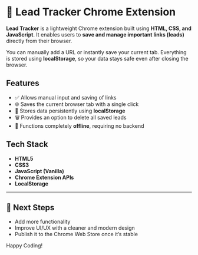 # 📎 Lead Tracker Chrome Extension

**Lead Tracker** is a lightweight Chrome extension built using **HTML, CSS, and JavaScript**. It enables users to **save and manage important links (leads)** directly from their browser.

You can manually add a URL or instantly save your current tab. Everything is stored using **localStorage**, so your data stays safe even after closing the browser.


##  Features

- ✅ Allows manual input and saving of links  
- 🌐 Saves the current browser tab with a single click  
- 💾 Stores data persistently using **localStorage**  
- 🗑️ Provides an option to delete all saved leads  
- 🧭 Functions completely **offline**, requiring no backend  


##  Tech Stack

- **HTML5**  
- **CSS3**  
- **JavaScript (Vanilla)**  
- **Chrome Extension APIs**  
- **LocalStorage**
---

## 🚧 Next Steps

- Add more functionality 
- Improve UI/UX with a cleaner and modern design
- Publish it to the Chrome Web Store once it’s stable

Happy Coding!
